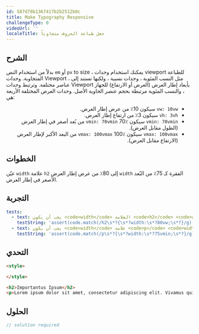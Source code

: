 ```yaml
---
id: 587d78b1367417b2b2512b0c
title: Make Typography Responsive
challengeType: 0
videoUrl: ''
localeTitle: جعل طباعة الحروف متجاوباً
---
```


## الشرح
<section id="description"> بدلاً من استخدام النص <code>em</code> أو <code>px</code> to size ، يمكنك استخدام وحدات viewport للطباعة المتجاوبة. وحدات Viewport ، مثل النسب المئوية ، وحدات نسبية ، ولكنها تستند إلى عناصر مختلفة. وترتبط وحدات Viewport بأبعاد إطار العرض (العرض أو الارتفاع) للجهاز ، والنسب المئوية مرتبطة بحجم عنصر الحاوية الأصل. وحدات العرض المختلفة الأربعة هي: <ul style=";text-align:right;direction:rtl"><li style=";text-align:right;direction:rtl"> <code>vw: 10vw</code> سيكون 10٪ من عرض إطار العرض. </li><li style=";text-align:right;direction:rtl"> <code>vh: 3vh</code> سيكون 3٪ من ارتفاع إطار العرض. </li><li style=";text-align:right;direction:rtl"> <code>vmin: 70vmin</code> سيكون <code>vmin: 70vmin</code> 70٪ من بُعد أصغر في إطار العرض (الطول مقابل العرض). </li><li style=";text-align:right;direction:rtl"> <code>vmax: 100vmax</code> سيكون <code>vmax: 100vmax</code> 100٪ من البعد الأكبر لإطار العرض (الارتفاع مقابل العرض). </li></ul></section>

## الخطوات
<section id="instructions"> عيّن <code>width</code> علامة <code>h2</code> إلى 80٪ من عرض إطار العرض <code>width</code> الفقرة كـ 75٪ من البُعد الأصغر في إطار العرض. </section>

## التجربة
<section id='tests'>

```yml
tests:
  - text: يجب أن يكون <code>width</code> العلامة <code>h2</code> <code>width</code> 80vw.
    testString: 'assert(code.match(/h2\s*?{\s*?width:\s*?80vw;\s*?}/g), "Your <code>h2</code> tag should have a <code>width</code> of 80vw.");'
  - text: يجب أن يكون <code>width</code> علامة <code>p</code> <code>width</code> 75vmin.
    testString: 'assert(code.match(/p\s*?{\s*?width:\s*?75vmin;\s*?}/g), "Your <code>p</code> tag should have a <code>width</code> of 75vmin.");'

```

</section>

## التحدي
<section id='challengeSeed'>

<div id='html-seed'>

```html
<style>

</style>

<h2>Importantus Ipsum</h2>
<p>Lorem ipsum dolor sit amet, consectetur adipiscing elit. Vivamus quis tempus massa. Aenean erat nisl, gravida vel vestibulum cursus, interdum sit amet lectus. Sed sit amet quam nibh. Suspendisse quis tincidunt nulla. In hac habitasse platea dictumst. Ut sit amet pretium nisl. Vivamus vel mi sem. Aenean sit amet consectetur sem. Suspendisse pretium, purus et gravida consequat, nunc ligula ultricies diam, at aliquet velit libero a dui.</p>

```

</div>



</section>

## الحلول
<section id='solution'>

```js
// solution required
```
</section>
